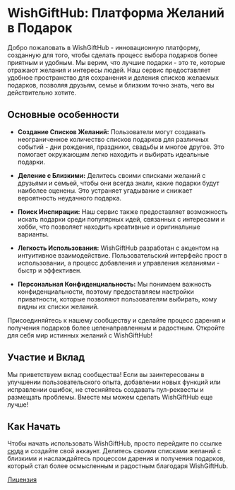 # WishGiftHub: Платформа Желаний в Подарок

Добро пожаловать в WishGiftHub - инновационную платформу, созданную для того, чтобы сделать процесс выбора подарков более приятным и удобным. Мы верим, что лучшие подарки - это те, которые отражают желания и интересы людей. Наш сервис предоставляет удобное пространство для сохранения и деления списков желаемых подарков, позволяя друзьям, семье и близким точно знать, чего вы действительно хотите.

## Основные особенности

- **Создание Списков Желаний:** Пользователи могут создавать неограниченное количество списков подарков для различных событий - дни рождения, праздники, свадьбы и многое другое. Это помогает окружающим легко находить и выбирать идеальные подарки.

- **Деление с Близкими:** Делитесь своими списками желаний с друзьями и семьей, чтобы они всегда знали, какие подарки будут наиболее оценены. Это устраняет угадывание и снижает вероятность неудачного подарка.

- **Поиск Инспирации:** Наш сервис также предоставляет возможность искать подарки среди популярных идей, связанных с интересами и хобби, что позволяет находить креативные и оригинальные варианты.

- **Легкость Использования:** WishGiftHub разработан с акцентом на интуитивное взаимодействие. Пользовательский интерфейс прост в использовании, а процесс добавления и управления желаниями - быстр и эффективен.

- **Персональная Конфиденциальность:** Мы понимаем важность конфиденциальности, поэтому предоставляем настройки приватности, которые позволяют пользователям выбирать, кому видны их списки желаний.

Присоединяйтесь к нашему сообществу и сделайте процесс дарения и получения подарков более целенаправленным и радостным. Откройте для себя мир истинных желаний с WishGiftHub!

## Участие и Вклад

Мы приветствуем вклад сообщества! Если вы заинтересованы в улучшении пользовательского опыта, добавлении новых функций или исправлении ошибок, не стесняйтесь создавать пул-реквесты и размещать проблемы. Вместе мы можем сделать WishGiftHub еще лучше!

## Как Начать

Чтобы начать использовать WishGiftHub, просто перейдите по ссылке [сюда](ссылка_на_платформу) и создайте свой аккаунт. Делитесь своими списками желаний с близкими и наслаждайтесь процессом дарения и получения подарков, который стал более осмысленным и радостным благодаря WishGiftHub.

[Лицензия](ссылка_на_лицензию)
